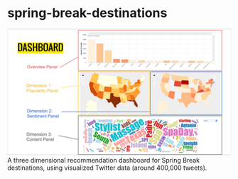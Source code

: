 # spring-break-destinations

![dashboard](dashboard.png)
A three dimensional recommendation dashboard for Spring Break destinations, using visualized Twitter data (around 400,000 tweets). 
